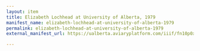 ```yaml
---
layout: item
title: Elizabeth Lochhead at University of Alberta, 1979
manifest_name: elizabeth-lochhead-at-university-of-alberta-1979
permalink: elizabeth-lochhead-at-university-of-alberta-1979
external_manifest_url: https://ualberta.aviaryplatform.com/iiif/fn10p0xj63/manifest

---
```

<!-- Add an essay or interpretive material below this line,
using HTML or markdown.  Do not modify this file above this line -->

